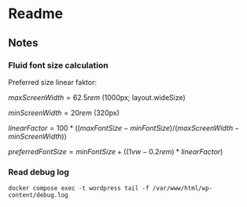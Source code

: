 # Readme

## Notes

### Fluid font size calculation

Preferred size linear faktor:

$maxScreenWidth = 62.5rem$ (1000px; layout.wideSize)

$minScreenWidth = 20rem$ (320px)

$linearFactor = 100 * ((maxFontSize - minFontSize) / (maxScreenWidth - minScreenWidth))$

$preferredFontSize = minFontSize + ((1vw - 0.2rem) * linearFactor)$


### Read debug log

`docker compose exec -t wordpress tail -f /var/www/html/wp-content/debug.log`
